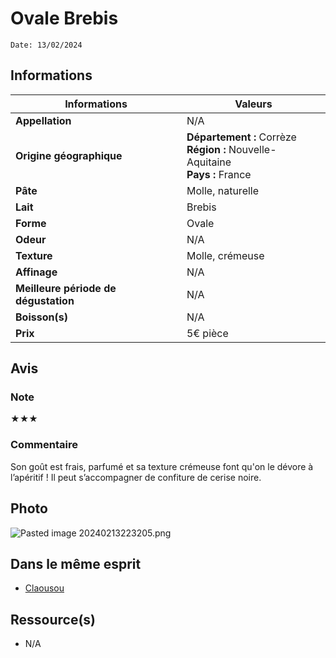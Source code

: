 # Ovale Brebis
```
Date: 13/02/2024
```
## Informations

| Informations | Valeurs |
| ---- | ---- |
| **Appellation** | N/A |
| **Origine géographique** | **Département :** Corrèze<br>**Région :** Nouvelle-Aquitaine<br>**Pays :** France   |
| **Pâte** | Molle, naturelle |
| **Lait** | Brebis |
| **Forme** | Ovale |
| **Odeur** | N/A |
| **Texture** | Molle, crémeuse |
| **Affinage** | N/A |
| **Meilleure période de dégustation** | N/A |
| **Boisson(s)** | N/A |
| **Prix** | 5€ pièce |

## Avis
### Note
★★★
### Commentaire
Son goût est frais, parfumé et sa texture crémeuse font qu'on le dévore à l’apéritif !
Il peut s’accompagner de confiture de cerise noire.

## Photo
![Pasted image 20240213223205.png](./M%C3%A9dias/Pasted%20image%2020240213223205.png)

## Dans le même esprit
* [Claousou](./Claousou.md)

## Ressource(s)
* N/A